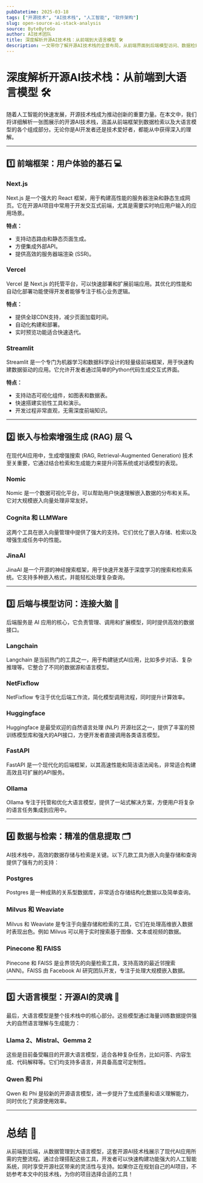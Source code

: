 ```yaml
---
pubDatetime: 2025-03-18
tags: ["开源技术", "AI技术栈", "人工智能", "软件架构"]
slug: open-source-ai-stack-analysis
source: ByteByteGo
author: AI技术团队
title: 深度解析开源AI技术栈：从前端到大语言模型 🛠️
description: 一文带你了解开源AI技术栈的全景布局，从前端界面到后端模型访问、数据检索再到大语言模型的细节拆解与应用。
---
```


# 深度解析开源AI技术栈：从前端到大语言模型 🛠️

随着人工智能的快速发展，开源技术栈成为推动创新的重要力量。在本文中，我们将详细解析一张图展示的开源AI技术栈，涵盖从前端框架到数据检索以及大语言模型的各个组成部分。无论你是AI开发者还是技术爱好者，都能从中获得深入的理解。

---

## 1️⃣ 前端框架：用户体验的基石 💻

### Next.js

Next.js 是一个强大的 React 框架，用于构建高性能的服务器渲染和静态生成网页。它在开源AI项目中常用于开发交互式前端，尤其是需要实时响应用户输入的应用场景。

**特点：**

- 支持动态路由和静态页面生成。
- 方便集成外部API。
- 提供高效的服务器端渲染 (SSR)。

### Vercel

Vercel 是 Next.js 的托管平台，可以快速部署和扩展前端应用。其优化的性能和自动化部署功能使得开发者能够专注于核心业务逻辑。

**特点：**

- 提供全球CDN支持，减少页面加载时间。
- 自动化构建和部署。
- 实时预览功能适合快速迭代。

### Streamlit

Streamlit 是一个专门为机器学习和数据科学设计的轻量级前端框架，用于快速构建数据驱动的应用。它允许开发者通过简单的Python代码生成交互式界面。

**特点：**

- 支持动态可视化组件，如图表和数据表。
- 快速搭建实验性工具和演示。
- 开发过程非常直观，无需深度前端知识。

---

## 2️⃣ 嵌入与检索增强生成 (RAG) 层 🔍

在现代AI应用中，生成增强搜索 (RAG, Retrieval-Augmented Generation) 技术至关重要，它通过结合检索和生成能力来提升问答系统或对话模型的表现。

### Nomic

Nomic 是一个数据可视化平台，可以帮助用户快速理解嵌入数据的分布和关系。它对大规模嵌入向量处理非常友好。

### Cognita 和 LLMWare

这两个工具在嵌入向量管理中提供了强大的支持。它们优化了嵌入存储、检索以及增强生成任务中的性能。

### JinaAI

JinaAI 是一个开源的神经搜索框架，用于快速开发基于深度学习的搜索和检索系统。它支持多种嵌入格式，并能轻松处理复杂查询。

---

## 3️⃣ 后端与模型访问：连接大脑 🧠

后端服务是 AI 应用的核心，它负责管理、调用和扩展模型，同时提供高效的数据接口。

### Langchain

Langchain 是当前热门的工具之一，用于构建链式AI应用，比如多步对话、复杂推理等。它整合了不同的数据源和语言模型。

### NetFixflow

NetFixflow 专注于优化后端工作流，简化模型调用流程，同时提升计算效率。

### Huggingface

Huggingface 是最受欢迎的自然语言处理 (NLP) 开源社区之一，提供了丰富的预训练模型库和强大的API接口，方便开发者直接调用各类语言模型。

### FastAPI

FastAPI 是一个现代化的后端框架，以其高速性能和简洁语法闻名，非常适合构建高效且可扩展的API服务。

### Ollama

Ollama 专注于托管和优化大语言模型，提供了一站式解决方案，方便用户将复杂的语言任务集成到应用中。

---

## 4️⃣ 数据与检索：精准的信息提取 🗂️

AI技术栈中，高效的数据存储与检索是关键。以下几款工具为嵌入向量存储和查询提供了强有力的支持：

### Postgres

Postgres 是一种成熟的关系型数据库，非常适合存储结构化数据以及简单查询。

### Milvus 和 Weaviate

Milvus 和 Weaviate 是专注于向量存储和检索的工具，它们在处理高维嵌入数据时表现出色。例如 Milvus 可以用于实时搜索基于图像、文本或视频的数据。

### Pinecone 和 FAISS

Pinecone 和 FAISS 是业界领先的向量检索工具，支持高效的最近邻搜索 (ANN)。FAISS 由 Facebook AI 研究团队开发，专注于处理大规模嵌入数据。

---

## 5️⃣ 大语言模型：开源AI的灵魂 🤖

最后，大语言模型是整个技术栈中的核心部分。这些模型通过海量训练数据提供强大的自然语言理解与生成能力：

### Llama 2、Mistral、Gemma 2

这些是目前备受瞩目的开源大语言模型，适合各种复杂任务，比如问答、内容生成、代码解释等。它们均支持多语言，并具备高度可定制性。

### Qwen 和 Phi

Qwen 和 Phi 是较新的开源语言模型，进一步提升了生成质量和语义理解能力，同时优化了资源使用效率。

---

# 总结 📝

从前端到后端，从数据管理到大语言模型，这套开源AI技术栈展示了现代AI应用所需的完整流程。通过合理搭配这些工具，开发者可以快速构建功能强大的人工智能系统，同时享受开源社区带来的灵活性与支持。如果你正在规划自己的AI项目，不妨参考本文中的技术栈，为你的项目选择合适的工具！
